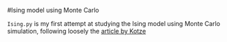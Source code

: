 #Ising model using Monte Carlo

`Ising.py` is my first attempt at studying the Ising model using Monte Carlo simulation, following loosely the [article by Kotze](https://arxiv.org/abs/0803.0217)
